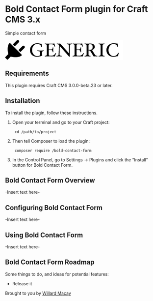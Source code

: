 # Bold Contact Form plugin for Craft CMS 3.x

Simple contact form

![Screenshot](resources/img/plugin-logo.png)

## Requirements

This plugin requires Craft CMS 3.0.0-beta.23 or later.

## Installation

To install the plugin, follow these instructions.

1. Open your terminal and go to your Craft project:

        cd /path/to/project

2. Then tell Composer to load the plugin:

        composer require /bold-contact-form

3. In the Control Panel, go to Settings → Plugins and click the “Install” button for Bold Contact Form.

## Bold Contact Form Overview

-Insert text here-

## Configuring Bold Contact Form

-Insert text here-

## Using Bold Contact Form

-Insert text here-

## Bold Contact Form Roadmap

Some things to do, and ideas for potential features:

* Release it

Brought to you by [Willard Macay](https://iamwillard.com)
